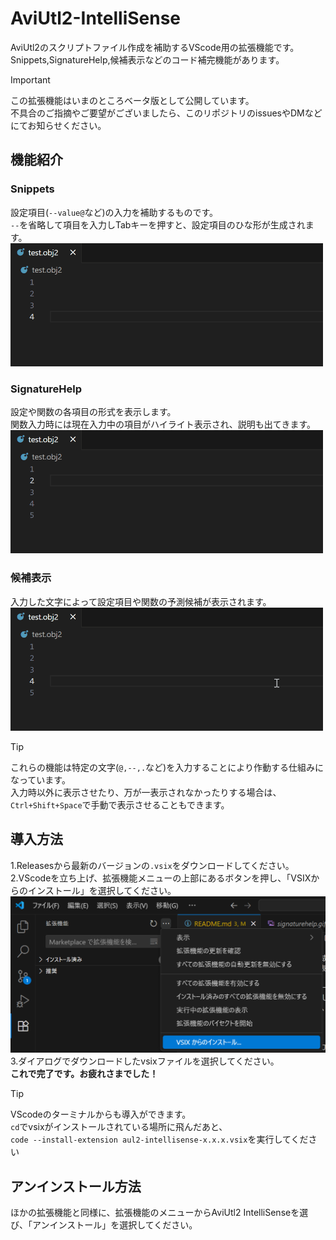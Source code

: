 # AviUtl2-IntelliSense
AviUtl2のスクリプトファイル作成を補助するVScode用の拡張機能です。<br>
Snippets,SignatureHelp,候補表示などのコード補完機能があります。
> [!IMPORTANT]
> この拡張機能はいまのところベータ版として公開しています。<br>
不具合のご指摘やご要望がございましたら、このリポジトリのissuesやDMなどにてお知らせください。

## 機能紹介
### Snippets
設定項目(`--value@`など)の入力を補助するものです。<br>
`--`を省略して項目を入力しTabキーを押すと、設定項目のひな形が生成されます。
<img src="images/snippets.gif" width="500">

### SignatureHelp
設定や関数の各項目の形式を表示します。<br>
関数入力時には現在入力中の項目がハイライト表示され、説明も出てきます。
<img src="images/signaturehelp.gif" width="500"><br>

### 候補表示
入力した文字によって設定項目や関数の予測候補が表示されます。<br>
<img src="images/kouho.gif" width="500"><br>
> [!TIP]
> これらの機能は特定の文字(`@,--,.`など)を入力することにより作動する仕組みになっています。<br>
入力時以外に表示させたり、万が一表示されなかったりする場合は、`Ctrl+Shift+Space`で手動で表示させることもできます。

## 導入方法
1.Releasesから最新のバージョンの`.vsix`をダウンロードしてください。<br>
2.VScodeを立ち上げ、拡張機能メニューの上部にあるボタンを押し、「VSIXからのインストール」を選択してください。<br>
<img src="images/install1.png" width="600"><br>
3.ダイアログでダウンロードしたvsixファイルを選択してください。<br>
**これで完了です。お疲れさまでした！**<br>
> [!TIP]
> VScodeのターミナルからも導入ができます。<br>
`cd`でvsixがインストールされている場所に飛んだあと、<br>
`code --install-extension aul2-intellisense-x.x.x.vsix`を実行してください
## アンインストール方法
ほかの拡張機能と同様に、拡張機能のメニューからAviUtl2 IntelliSenseを選び、「アンインストール」を選択してください。
